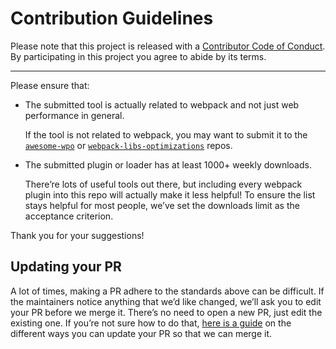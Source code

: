# Contribution Guidelines

Please note that this project is released with a
[Contributor Code of Conduct](code-of-conduct.md). By participating in this
project you agree to abide by its terms.

---

Please ensure that:

- The submitted tool is actually related to webpack and not just web performance in general.

   If the tool is not related to webpack, you may want to submit it to the [`awesome-wpo`](https://github.com/davidsonfellipe/awesome-wpo) or [`webpack-libs-optimizations`](https://github.com/GoogleChromeLabs/webpack-libs-optimizations) repos.

- The submitted plugin or loader has at least 1000+ weekly downloads.

   There’re lots of useful tools out there, but including every webpack plugin into this repo will actually make it less helpful! To ensure the list stays helpful for most people, we’ve set the downloads limit as the acceptance criterion.

Thank you for your suggestions!


## Updating your PR

A lot of times, making a PR adhere to the standards above can be difficult.
If the maintainers notice anything that we’d like changed, we’ll ask you to
edit your PR before we merge it. There’s no need to open a new PR, just edit
the existing one. If you’re not sure how to do that,
[here is a guide](https://github.com/RichardLitt/knowledge/blob/master/github/amending-a-commit-guide.md)
on the different ways you can update your PR so that we can merge it.
